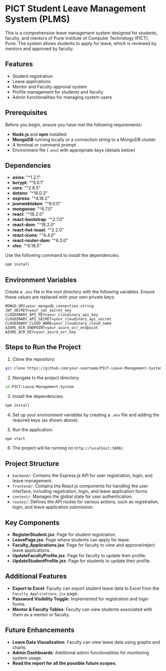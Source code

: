 
# PICT Student Leave Management System (PLMS)

This is a comprehensive leave management system designed for students, faculty, and mentors of Pune Institute of Computer Technology (PICT), Pune. The system allows students to apply for leave, which is reviewed by mentors and approved by faculty.

## Features
- Student registration
- Leave applications
- Mentor and Faculty approval system
- Profile management for students and faculty
- Admin functionalities for managing system users

## Prerequisites

Before you begin, ensure you have met the following requirements:

- **Node.js** and **npm** installed
- **MongoDB** running locally or a connection string to a MongoDB cluster
- A terminal or command prompt
- Environment file (`.env`) with appropriate keys (details below)

## Dependencies

- **axios**: "^1.2.1"
- **bcrypt**: "^5.0.1"
- **cors**: "^2.8.5"
- **dotenv**: "^16.0.3"
- **express**: "^4.18.2"
- **jsonwebtoken**: "^9.0.0"
- **mongoose**: "^6.7.0"
- **react**: "^18.2.0"
- **react-bootstrap**: "^2.7.0"
- **react-dom**: "^18.2.0"
- **react-hot-toast**: "^2.2.0"
- **react-icons**: "^4.4.0"
- **react-router-dom**: "^6.3.0"
- **xlsx**: "^0.18.5"

Use the following command to install the dependencies:

```bash
npm install
```

## Environment Variables

Create a `.env` file in the root directory with the following variables. Ensure these values are replaced with your own private keys:

```plaintext
MONGO_URI=your_mongodb_connection_string
JWT_SECRET=your_jwt_secret_key
CLOUDINARY_API_KEY=your_cloudinary_api_key
CLOUDINARY_API_SECRET=your_cloudinary_api_secret
CLOUDINARY_CLOUD_NAME=your_cloudinary_cloud_name
AZURE_OCR_ENDPOINT=your_azure_ocr_endpoint
AZURE_OCR_KEY=your_azure_ocr_key
```

## Steps to Run the Project

1. Clone the repository:

```bash
git clone https://github.com/your-username/PICT-Leave-Management-System.git
```

2. Navigate to the project directory:

```bash
cd PICT-Leave-Management-System
```

3. Install the dependencies:

```bash
npm install
```

4. Set up your environment variables by creating a `.env` file and adding the required keys (as shown above).

5. Run the application:

```bash
npm start
```

6. The project will be running on `http://localhost:3000/`.

## Project Structure

- `backend/`: Contains the Express.js API for user registration, login, and leave management.
- `frontend/`: Contains the React.js components for handling the user interface, including registration, login, and leave application forms.
- `context/`: Manages the global state for user authentication.
- `routes/`: Defines the API routes for various actions, such as registration, login, and leave application submission.

## Key Components

- **RegisterStudent.jsx**: Page for student registration.
- **LeavePage.jsx**: Page where students can apply for leave.
- **Faculty_Applications.jsx**: Page for faculty to view and approve/reject leave applications.
- **UpdateFacultyProfile.jsx**: Page for faculty to update their profile.
- **UpdateStudentProfile.jsx**: Page for students to update their profile.

## Additional Features

- **Export to Excel**: Faculty can export student leave data to Excel from the `Faculty_Applications.jsx` page.
- **Password Visibility Toggle**: Implemented for registration and login forms.
- **Mentor & Faculty Tables**: Faculty can view students associated with them as a mentor or faculty.

## Future Enhancements

- **Leave Data Visualization**: Faculty can view leave data using graphs and charts.
- **Admin Dashboards**: Additional admin functionalities for monitoring system usage.
- **Read the report for all the possible future scopes.**

